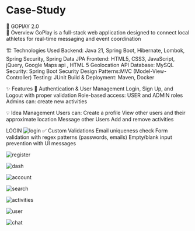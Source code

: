 # Case-Study
🚀 GOPlAY 2.0  
📖 Overview
GoPlay is a full-stack web application designed to connect local athletes for real-time messaging and event coordination

🏗️ Technologies Used
Backend: Java 21, Spring Boot, Hibernate, Lombok, Spring Security, Spring Data JPA
Frontend: HTML5, CSS3, JavaScript, jQuery, Google Maps api , HTML 5 Geolocation API
Database: MySQL
Security: Spring Boot Security
Design Patterns:MVC (Model-View-Controller) 
Testing: JUnit
Build & Deployment: Maven, Docker

✨ Features
🔑 Authentication & User Management
Login, Sign Up, and Logout with proper validation
Role-based access: USER and ADMIN roles
Admins can:
create new activities

💡 Idea Management
Users can:
Create a profile
View other users and their approximate location
Message other Users
Add and remove activities 

LOGIN 
![login](https://github.com/user-attachments/assets/1d7e7d72-572d-49b8-be76-821e7732ae1f)
✅ Custom Validations
Email uniqueness check
Form validation with regex patterns (passwords, emails)
Empty/blank input prevention with UI messages


![register](https://github.com/user-attachments/assets/88591d02-9e0c-44e5-81e7-f038e1aa1b12)

![dash](https://github.com/user-attachments/assets/de5f8cbc-ef41-4c66-8f80-68a4c0ec49a1)

![account](https://github.com/user-attachments/assets/45254994-e503-450b-9385-5998095d8c24)



![search](https://github.com/user-attachments/assets/3bf7828a-dbf3-46e3-bed8-b829d1ca76a8)


![activities](https://github.com/user-attachments/assets/8bafda8b-3489-4fa2-ba9b-901ee0f83584)


![user](https://github.com/user-attachments/assets/f9e616f4-7b35-4baf-89b0-8422b9d9c6e1)


![chat](https://github.com/user-attachments/assets/c238a89e-7a96-46ee-9d23-5872addd15a8)





